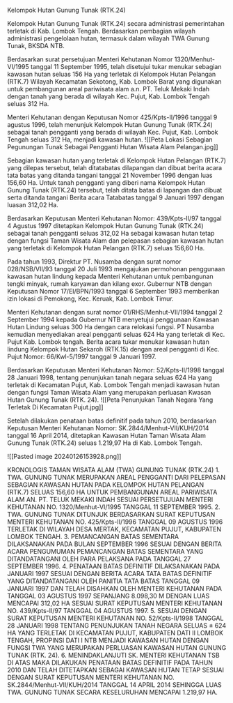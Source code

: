 Kelompok Hutan Gunung Tunak (RTK.24)

Kelompok Hutan Gunung Tunak (RTK.24) secara administrasi pemerintahan terletak di Kab. Lombok Tengah. Berdasarkan pembagian wilayah administrasi pengelolaan hutan, termasuk dalam wilayah TWA Gunung Tunak, BKSDA NTB.

Berdasarkan surat persetujuan Menteri Kehutanan Nomor 1320/Menhut-VI/1995 tanggal 11 September 1995, telah disetujui tukar menukar sebagian kawasan hutan seluas 156 Ha yang terletak di Kelompok Hutan Pelangan (RTK.7) Wilayah Kecamatan Sekotong, Kab. Lombok Barat yang digunakan untuk pembangunan areal pariwisata alam a.n. PT. Teluk Mekaki Indah dengan tanah yang berada di wilayah Kec. Pujut, Kab. Lombok Tengah seluas 312 Ha.

Menteri Kehutanan dengan Keputusan Nomor 425/Kpts-II/1996 tanggal 9 agustus 1996, telah menunjuk Kelompok Hutan Gunung Tunak (RTK.24) sebagai tanah pengganti yang berada di wilayah Kec. Pujut, Kab. Lombok Tengah seluas 312 Ha, menjadi kawasan hutan.
![[Peta Lokasi Sebagian Pegunungan Tunak Sebagai Pengganti Hutan Wisata Alam Pelangan.jpg]]

Sebagian kawasan hutan yang terletak di Kelompok Hutan Pelangan (RTK.7) yang dilepas tersebut, telah ditatabatas dilapangan dan dibuat berita acara tata batas yang ditanda tangani tanggal 21 November 1996 dengan luas 156,60 Ha. Untuk tanah pengganti yang diberi nama Kelompok Hutan Gunung Tunak (RTK.24) tersebut, telah ditata batas di lapangan dan dibuat serta ditanda tangani Berita acara Tatabatas tanggal 9 Januari 1997 dengan luasan 312,02 Ha.

Berdasarkan Keputusan Menteri Kehutanan Nomor: 439/Kpts-II/97 tanggal 4 Agustus 1997 ditetapkan Kelompok Hutan Gunung Tunak (RTK.24) sebagai tanah pengganti seluas 312,02 Ha sebagai kawasan hutan tetap dengan fungsi Taman Wisata Alam dan pelepasan sebagian kawasan hutan yang terletak di Kelompok Hutan Pelangan (RTK.7) seluas 156,60 Ha.

Pada tahun 1993, Direktur PT. Nusamba dengan surat nomor 028/NSB/VII/93 tanggal 20 Juli 1993 mengajukan permohonan penggunaan kawasan hutan lindung kepada Menteri Kehutanan untuk pembangunan tengki minyak, rumah karyawan dan kilang exor. Gubernur NTB dengan Keputusan Nomor 17/El/BPN/1993 tanggal 6 September 1993 memberikan izin lokasi di Pemokong, Kec. Keruak, Kab. Lombok Timur. 

Menteri Kehutanan dengan surat nomor 01/RHS/Menhut-VII/1994 tanggal 2 September 1994 kepada Gubernur NTB menyetujui penggunaan Kawasan Hutan Lindung seluas 300 Ha dengan cara relokasi fungsi. PT Nusamba kemudian menyediakan areal pengganti seluas 624 Ha yang terletak di Kec. Pujut Kab. Lombok tengah. Berita acara tukar menukar kawasan hutan lindung Kelompok Hutan Sekaroh (RTK.15) dengan areal pengganti di Kec. Pujut Nomor: 66/Kwl-5/1997 tanggal 9 Januari 1997.

Berdasarkan Keputusan Menteri Kehutanan Nomor: 52/Kpts-II/1998 tanggal 28 Januari 1998, tentang penunjukan tanah negara seluas 624 Ha yang terletak di Kecamatan Pujut, Kab. Lombok Tengah menjadi kawasan hutan dengan fungsi Taman Wisata Alam yang merupakan perluasan Kwasan Hutan Gunung Tunak (RTK. 24).
![[Peta Penunjukan Tanah Negara Yang Terletak Di Kecamatan Pujut.jpg]]

Setelah dilakukan penataan batas definitif pada tahun 2010, berdasarkan Keputusan Menteri Kehutanan Nomor: SK.2844/Menhut-VII/KUH/2014 tanggal 16 April 2014, ditetapkan Kawasan Hutan Taman Wisata Alam Gunung Tunak (RTK.24) seluas 1.219,97 Ha di Kab. Lombok Tengah.

![[Pasted image 20240126153928.png]]

KRONOLOGIS TAMAN WISATA ALAM (TWA) GUNUNG TUNAK (RTK.24)
    1. TWA. GUNUNG TUNAK MERUPAKAN AREAL PENGGANTI DARI PELEPASAN SEBAGIAN KAWASAN HUTAN PADA KELOMPOK HUTAN PELANGAN (RTK.7) SELUAS 156,60 HA UNTUK PEMBANGUNAN AREAL PARIWISATA ALAM AN. PT. TELUK MEKAKI INDAH SESUAI PERSETUJUAN MENTERI KEHUTANAN NO. 1320/Menhut-VI/1995 TANGGAL 11 SEPTEMBER 1995.
    2. TWA. GUNUNG TUNAK DITUNJUK BERDASARKAN SURAT KEPUTUSAN MENTERI KEHUTANAN NO. 425/Kpts-II/1996 TANGGAL 09 AGUSTUS 1996 TERLETAK DI WILAYAH DESA MERTAK, KECAMATAN PUJUT, KABUPATEN LOMBOK TENGAH.
    3. PEMANCANGAN BATAS SEMENTARA DILAKSANAKAN PADA BULAN SEPTEMBER 1996 SESUAI DENGAN BERITA ACARA PENGUMUMAN PEMANCANGAN BATAS SEMENTARA YANG DITANDATANGANI OLEH PARA PELAKSANA PADA TANGGAL 27 SEPTEMBER 1996.
    4. PENATAAN BATAS DEFINITIF DILAKSANAKAN PADA JANUARI 1997 SESUAI DENGAN BERITA ACARA TATA BATAS DEFINITIF YANG DITANDATANGANI OLEH PANITIA TATA BATAS TANGGAL 09 JANUARI 1997 DAN TELAH DISAHKAN OLEH MENTERI KEHUTANAN PADA TANGGAL 03 AGUSTUS 1997 SEPANJANG 8.098,30 M DENGAN LUAS MENCAPAI 312,02 HA SESUAI SURAT KEPUTUSAN MENTERI KEHUTANAN NO. 439/Kpts-II/97 TANGGAL 04 AGUSTUS 1997.
    5. SESUAI DENGAN SURAT KEPUTUSAN MENTERI KEHUTANAN NO. 52/Kpts-II/1998 TANGGAL 28 JANUARI 1998 TENTANG PENUNJUKAN TANAH NEGARA SELUAS ± 624 HA YANG TERLETAK DI KECAMATAN PUJUT, KABUPATEN DATI II LOMBOK TENGAH, PROPINSI DATI I NTB MENJADI KAWASAN HUTAN DENGAN FUNGSI TWA YANG MERUPAKAN PERLUASAN KAWASAN HUTAN GUNUNG TUNAK (RTK. 24). 
    6. MENINDAKLANJUTI SK. MENTERI KEHUTANAN TSB DI ATAS MAKA DILAKUKAN PENATAAN BATAS DEFINITIF PADA TAHUN 2010 DAN TELAH DITETAPKAN SEBAGAI KAWASAN HUTAN TETAP SESUAI DENGAN SURAT KEPUTUSAN MENTERI KEHUTANAN NO. SK.2844/Menhut-VII/KUH/2014 TANGGAL 14 APRIL 2014 SEHINGGA LUAS TWA. GUNUNG TUNAK SECARA KESELURUHAN MENCAPAI 1.219,97 HA.

